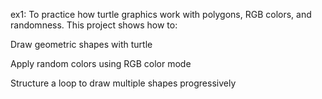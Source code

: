 ex1: To practice how turtle graphics work with polygons, RGB colors, and randomness.
This project shows how to:

Draw geometric shapes with turtle

Apply random colors using RGB color mode

Structure a loop to draw multiple shapes progressively
